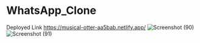 ﻿# WhatsApp_Clone
Deployed Link
https://musical-otter-aa5bab.netlify.app/
![Screenshot (90)](https://user-images.githubusercontent.com/104219541/232448650-2d1808fb-35bf-4407-a59f-9d2c610d7f05.png)
![Screenshot (91)](https://user-images.githubusercontent.com/104219541/232448706-7bcd7aea-b828-4803-b543-6cfc40e06bea.png)
